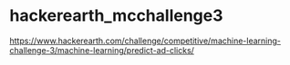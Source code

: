# hackerearth_mcchallenge3
https://www.hackerearth.com/challenge/competitive/machine-learning-challenge-3/machine-learning/predict-ad-clicks/
